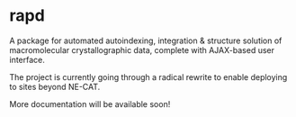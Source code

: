 # rapd

A package for automated autoindexing, integration & structure solution of macromolecular crystallographic data, complete with AJAX-based user interface.

The project is currently going through a radical rewrite to enable deploying to sites beyond NE-CAT.

More documentation will be available soon! 

